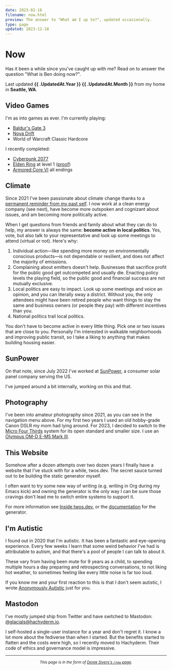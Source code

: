 ```yaml
---
date: 2023-02-16
filename: now.html
preview: The answer to "What am I up to?", updated occasionally.
type: page
updated: 2023-12-18
---
```


# Now

Has it been a while since you've caught up with me?
Read on to answer the question "What is Ben doing now?".

Last updated **{{ .UpdatedAt.Year }} {{ .UpdatedAt.Month }}**
from my home in **Seattle, WA**.

## Video Games

I'm as into games as ever. I'm currently playing:

- [Baldur's Gate 3](https://store.steampowered.com/app/1086940/Baldurs_Gate_3/)
- [Nova Drift](https://store.steampowered.com/app/858210/Nova_Drift/)
- World of Warcraft Classic Hardcore

I recently completed:

- [Cyberpunk 2077](https://store.steampowered.com/app/1091500/Cyberpunk_2077/)
- [Elden Ring](https://store.steampowered.com/app/1245620/ELDEN_RING/) at level 1 ([proof](https://www.youtube.com/playlist?list=PLOh5StMt-uPV1_11e9XKVNtBcmGMKDaHd))
- [Armored Core VI](https://store.steampowered.com/app/1888160/ARMORED_CORE_VI_FIRES_OF_RUBICON/) all endings

## Climate

Since 2021 I've been passionate about climate change thanks to a
[permanent reminder from my past self](/tattoo.html).
I now work at a clean energy company (see next),
have become more outspoken and cognizant about issues,
and am becoming more politically active.

When I get questions from friends and family about what they can do to help,
my answer is always the same: **become active in local politics**. Yes, vote, but also talk to your representative and look up some meetings to attend (virtual or not). Here's why:

1. Individual action—like spending more money on environmentally conscious products—is not dependable or resilient,
   and does not affect the majority of emissions.
2. Complaining about emitters doesn't help.
   Businesses that sacrifice profit for the public good get outcompeted and usually die.
   Enacting policy levels the playing field,
   so the public good and financial success are not mutually exclusive.
3. Local politics are easy to impact.
   Look up some meetings and voice an opinion, and you can literally sway a district.
   Without you, the only attendees might have been retired people who want things to stay the same and business owners (or people they pay) with different incentives than you.
4. National politics trail local politics.

You don't have to become active in every little thing.
Pick one or two issues that are close to you.
Personally I'm interested in walkable neighborhoods and improving public transit, so I take a liking to anything that makes building housing easier.

## SunPower

On that note, since July 2022 I've worked at [SunPower](https://sunpower.com),
a consumer solar panel company serving the US.

I've jumped around a bit internally, working on this and that.

## Photography

I've been into amateur photography since 2021,
as you can see in the navigation menu above.
For my first two years I used an old hobby-grade Canon DSLR my mom had lying around.
For 2023, I decided to switch to the [Micro Four Thirds](https://www.four-thirds.org/en/) system for its open standard and smaller size.
I use an [Olympus OM-D E-M5 Mark III](https://amzn.to/3Qaj7qm).

## This Website

Somehow after a dozen attempts over two dozen years I finally have a
website that I've stuck with for a while, twos.dev.
The secret sauce turned out to be building the static generator myself.

I often want to try some new way of writing
(e.g. writing in Org during my Emacs kick)
and owning the generator is the only way I can be sure those cravings don't lead me to switch entire systems to support it.

For more information see [Inside twos.dev](/meta.html),
or the [documentation](/winter.html) for the generator.

## I'm Autistic

I found out in 2020 that I'm autistic.
It has been a fantastic and eye-opening experience.
Every few weeks I learn that some weird behavior I've had is attributable to autism,
and that there's a pool of people I can talk to about it.

These vary from having been mute for 9 years as a child,
to spending multiple hours a day preparing and retrospecting conversations,
to not liking hot weather,
to sometimes feeling like every little noise is far too loud.

If you know me and your first reaction to this is that I don't seem autistic, I wrote [Anonymously Autistic](/autism.html) just for you.

## Mastodon

I've mostly jumped ship from Twitter and have switched to Mastodon:
[@glacials@hachyderm.io](https://hachyderm.io/@glacials).

I self-hosted a single-user instance for a year and don't regret it.
I know a lot more about the fediverse than when I started.
But the benefits started to flatten and the costs were high,
so I recently moved to Hachyderm.
Their code of ethics and governance model is impressive.

---

<small><center>_This page is in the form of [Derek Sivers's `/now` page](https://sive.rs/now)._</center></small>
